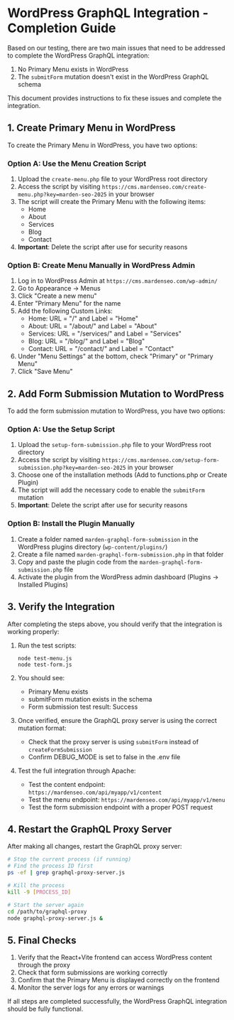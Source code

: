 # WordPress GraphQL Integration - Completion Guide

Based on our testing, there are two main issues that need to be addressed to complete the WordPress GraphQL integration:

1. No Primary Menu exists in WordPress
2. The `submitForm` mutation doesn't exist in the WordPress GraphQL schema

This document provides instructions to fix these issues and complete the integration.

## 1. Create Primary Menu in WordPress

To create the Primary Menu in WordPress, you have two options:

### Option A: Use the Menu Creation Script

1. Upload the `create-menu.php` file to your WordPress root directory
2. Access the script by visiting `https://cms.mardenseo.com/create-menu.php?key=marden-seo-2025` in your browser
3. The script will create the Primary Menu with the following items:
   - Home
   - About
   - Services
   - Blog
   - Contact
4. **Important**: Delete the script after use for security reasons

### Option B: Create Menu Manually in WordPress Admin

1. Log in to WordPress Admin at `https://cms.mardenseo.com/wp-admin/`
2. Go to Appearance → Menus
3. Click "Create a new menu"
4. Enter "Primary Menu" for the name
5. Add the following Custom Links:
   - Home: URL = "/" and Label = "Home"
   - About: URL = "/about/" and Label = "About"
   - Services: URL = "/services/" and Label = "Services"
   - Blog: URL = "/blog/" and Label = "Blog"
   - Contact: URL = "/contact/" and Label = "Contact"
6. Under "Menu Settings" at the bottom, check "Primary" or "Primary Menu"
7. Click "Save Menu"

## 2. Add Form Submission Mutation to WordPress

To add the form submission mutation to WordPress, you have two options:

### Option A: Use the Setup Script

1. Upload the `setup-form-submission.php` file to your WordPress root directory
2. Access the script by visiting `https://cms.mardenseo.com/setup-form-submission.php?key=marden-seo-2025` in your browser
3. Choose one of the installation methods (Add to functions.php or Create Plugin)
4. The script will add the necessary code to enable the `submitForm` mutation
5. **Important**: Delete the script after use for security reasons

### Option B: Install the Plugin Manually

1. Create a folder named `marden-graphql-form-submission` in the WordPress plugins directory (`wp-content/plugins/`)
2. Create a file named `marden-graphql-form-submission.php` in that folder
3. Copy and paste the plugin code from the `marden-graphql-form-submission.php` file
4. Activate the plugin from the WordPress admin dashboard (Plugins → Installed Plugins)

## 3. Verify the Integration

After completing the steps above, you should verify that the integration is working properly:

1. Run the test scripts:
   ```
   node test-menu.js
   node test-form.js
   ```

2. You should see:
   - Primary Menu exists
   - submitForm mutation exists in the schema
   - Form submission test result: Success

3. Once verified, ensure the GraphQL proxy server is using the correct mutation format:
   - Check that the proxy server is using `submitForm` instead of `createFormSubmission`
   - Confirm DEBUG_MODE is set to false in the .env file

4. Test the full integration through Apache:
   - Test the content endpoint: `https://mardenseo.com/api/myapp/v1/content`
   - Test the menu endpoint: `https://mardenseo.com/api/myapp/v1/menu`
   - Test the form submission endpoint with a proper POST request

## 4. Restart the GraphQL Proxy Server

After making all changes, restart the GraphQL proxy server:

```bash
# Stop the current process (if running)
# Find the process ID first
ps -ef | grep graphql-proxy-server.js

# Kill the process
kill -9 [PROCESS_ID]

# Start the server again
cd /path/to/graphql-proxy
node graphql-proxy-server.js &
```

## 5. Final Checks

1. Verify that the React+Vite frontend can access WordPress content through the proxy
2. Check that form submissions are working correctly
3. Confirm that the Primary Menu is displayed correctly on the frontend
4. Monitor the server logs for any errors or warnings

If all steps are completed successfully, the WordPress GraphQL integration should be fully functional.
